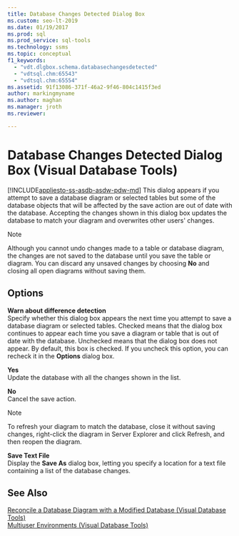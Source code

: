 ```yaml
---
title: Database Changes Detected Dialog Box
ms.custom: seo-lt-2019
ms.date: 01/19/2017
ms.prod: sql
ms.prod_service: sql-tools
ms.technology: ssms
ms.topic: conceptual
f1_keywords: 
  - "vdt.dlgbox.schema.databasechangesdetected"
  - "vdtsql.chm:65543"
  - "vdtsql.chm:65554"
ms.assetid: 91f13086-371f-46a2-9f46-804c1415f3ed
author: markingmyname
ms.author: maghan
ms.manager: jroth
ms.reviewer: 

---
```

# Database Changes Detected Dialog Box (Visual Database Tools)
[!INCLUDE[appliesto-ss-asdb-asdw-pdw-md](../../includes/appliesto-ss-asdb-asdw-pdw-md.md)]
This dialog appears if you attempt to save a database diagram or selected tables but some of the database objects that will be affected by the save action are out of date with the database. Accepting the changes shown in this dialog box updates the database to match your diagram and overwrites other users' changes.  
  
> [!NOTE]  
> Although you cannot undo changes made to a table or database diagram, the changes are not saved to the database until you save the table or diagram. You can discard any unsaved changes by choosing **No** and closing all open diagrams without saving them.  
  
## Options  
**Warn about difference detection**  
Specify whether this dialog box appears the next time you attempt to save a database diagram or selected tables. Checked means that the dialog box continues to appear each time you save a diagram or table that is out of date with the database. Unchecked means that the dialog box does not appear. By default, this box is checked. If you uncheck this option, you can recheck it in the **Options** dialog box.  
  
**Yes**  
Update the database with all the changes shown in the list.  
  
**No**  
Cancel the save action.  
  
> [!NOTE]  
> To refresh your diagram to match the database, close it without saving changes, right-click the diagram in Server Explorer and click Refresh, and then reopen the diagram.  
  
**Save Text File**  
Display the **Save As** dialog box, letting you specify a location for a text file containing a list of the database changes.  
  
## See Also  
[Reconcile a Database Diagram with a Modified Database &#40;Visual Database Tools&#41;](../../ssms/visual-db-tools/reconcile-a-database-diagram-with-a-modified-database-visual-database-tools.md)  
[Multiuser Environments &#40;Visual Database Tools&#41;](../../ssms/visual-db-tools/multiuser-environments-visual-database-tools.md)  
  
